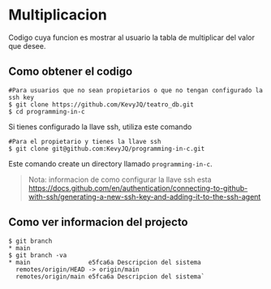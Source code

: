 # Multiplicacion

Codigo cuya funcion es mostrar al usuario la tabla de multiplicar del valor que desee.

## Como obtener el codigo

```shell
#Para usuarios que no sean propietarios o que no tengan configurado la ssh key
$ git clone https://github.com/KevyJQ/teatro_db.git
$ cd programming-in-c
```
Si tienes configurado la llave ssh, utiliza este comando

```shell
#Para el propietario y tienes la llave ssh
$ git clone git@github.com:KevyJQ/programming-in-c.git 
```

Este comando create un directory llamado `programming-in-c`.

> Nota: informacion de como configurar la llave ssh esta https://docs.github.com/en/authentication/connecting-to-github-with-ssh/generating-a-new-ssh-key-and-adding-it-to-the-ssh-agent 

## Como ver informacion del projecto

```shell
$ git branch
* main
$ git branch -va
* main                e5fca6a Descripcion del sistema
  remotes/origin/HEAD -> origin/main
  remotes/origin/main e5fca6a Descripcion del sistema`
```


